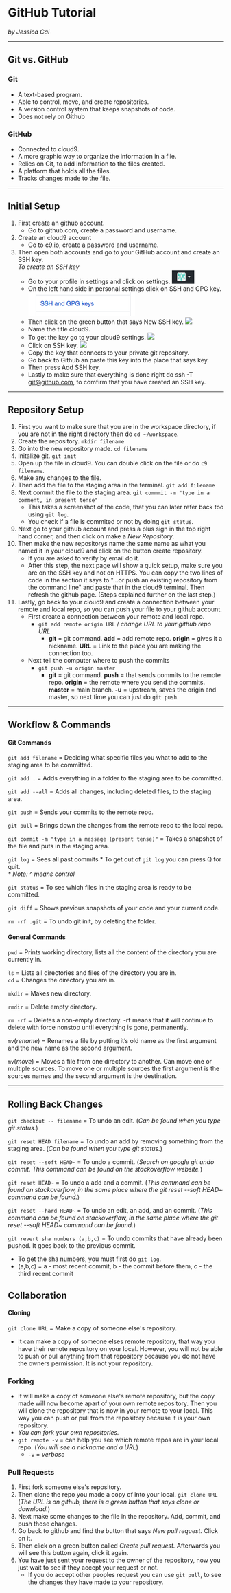 # GitHub Tutorial

_by Jessica Cai_

---
## Git vs. GitHub
### Git
* A text-based program.
* Able to control, move, and create repositories.
* A version control system that keeps snapshots of code.
* Does not rely on Github


### GitHub
* Connected to cloud9.
* A more graphic way to organize the information in a file.
* Relies on Git, to add information to the files created. 
* A platform that holds all the files.
* Tracks changes made to the file. 



---
## Initial Setup
1. First create an github account.
    * Go to github.com, create a password and username.
2. Create an cloud9 account
    * Go to c9.io, create a password and username.
3. Then open both accounts and go to your GitHub account and create an SSH key.    
    _To create an SSH key_  
    *  Go to your profile in settings and click on settings.  ![](icon.png)
    *  On the left hand side in personal settings click on SSH and GPG key. ![](GithubSSH.png)
    *  Then click on the green button that says New SSH key.  ![](CreateSSH,png)
    *  Name the title cloud9.
    *  To get the key go to your cloud9 settings.  ![](Cloud9setting.png)
    *  Click on SSH key. ![](cloud9SS.png)
    *  Copy the key that connects to your private git repository. 
    *  Go back to Github an paste this key into the place that says key.
    *  Then press Add SSH key.
    *  Lastly to make sure that everything is done right do ssh -T git@github.com, to comfirm that you have created an SSH key.


---
## Repository Setup
1. First you want to make sure that you are in the workspace directory, if you are not in the right directory then do `cd ~/workspace`.
2. Create the repository. `mkdir filename`
3. Go into the new repository made. `cd filename`
4. Initalize git. `git init`
5. Open up the file in cloud9. You can double click on the file or do `c9 filename`.
6. Make any changes to the file.
7. Then add the file to the staging area in the terminal. `git add filename`
8. Next commit the file to the staging area. `git commmit -m "type in a comment, in present tense"`
    * This takes a screenshot of the code, that you can later refer back too using `git log`.
    * You check if a file is commited or not by doing `git status`.
9. Next go to your github account and press a plus sign in the top right hand corner, and then click on make a _New Repository_.
10. Then make the new repositorys name the same name as what you named it in your cloud9 and click on the button create repository.
    * If you are asked to verify by email do it.
    * After this step, the next page will show a quick setup, make sure you are on the SSH key and not on HTTPS. You can copy the two lines of code in the section it says to "...or push an existing repository from the command line" and paste that in the cloud9 terminal. Then refresh the github page. (Steps explained further on the last step.)
11. Lastly, go back to your cloud9 and create a connection between your remote and local repo, so you can push your file to your github account.
    * First create a connection between your remote and local repo.
        * `git add remote origin URL` / _change URL to your github repo URL_
            * **git** = git command. **add** = add remote repo. **origin** = gives it a nickname. **URL** = Link to the place you are making the connection too. 
    * Next tell the computer where to push the commits
        * `git push -u origin master`
            * **git** = git command. **push** = that sends commits to the remote repo. **origin** = the remote where you send the commits. **master** = main branch. **-u** = upstream, saves the origin and master, so next time you can just do `git push`.


---
## Workflow & Commands
#### Git Commands
`git add filename` = Deciding what specific files you what to add to the staging area to be committed.  

`git add .` = Adds everything in a folder to the staging area to be committed.  

`git add --all` = Adds all changes, including deleted files, to the staging area.  

`git push` = Sends your commits to the remote repo.

`git pull` = Brings down the changes from the remote repo to the local repo.

`git commit -m "type in a message (present tense)"` = Takes a snapshot of the file and puts in the staging area.   

`git log` = Sees all past commits
    * To get out of `git log` you can press Q for quit.   
        _* Note: ^ means control_  
        
`git status` = To see which files in the staging area is ready to be committed.   

`git diff` = Shows previous snapshots of your code and your current code.  

`rm -rf .git` = To undo git init, by deleting the folder.  

#### General Commands
`pwd` = Prints working directory, lists all the content of the directory you are currently in.  

`ls` = Lists all directories and files of the directory you are in.  
`cd` = Changes the directory you are in.  

`mkdir` = Makes new directory.  

`rmdir` = Delete empty directory.   

`rm -rf` = Deletes a non-empty directory. -rf means that it will continue to delete with force nonstop until everything is gone, permanently.  

`mv`(_rename_) = Renames a file by putting it’s old name as the first argument and the new name as the second argument.  

`mv`(_move_) = Moves a file from one directory to another. Can move one or multiple sources. To move one or multiple sources the first argument is the sources names and the second argument is the destination.


---
## Rolling Back Changes
`git checkout -- filename` = To undo an edit. (_Can be found when you type git status._)

`git reset HEAD filename` = To undo an add by removing something from the staging area. (_Can be found when you type git status._)

`git reset --soft HEAD~` = To undo a commit. (_Search on google git undo commit. This command can be found on the stackoverflow website._)

`git reset HEAD~` = To undo a add and a commit. (_This command can be found on stackoverflow, in the same place where the git reset  --soft HEAD~ command can be found._)

`git reset --hard HEAD~` = To undo an edit, an add, and an commit. (_This command can be found on stackoverflow, in the same place where the git reset --soft HEAD~ command can be found._)

`git revert sha numbers (a,b,c)` = To undo commits that have already been pushed. It goes back to the previous commit. 
* To get the sha numbers, you must first do `git log`.
* (a,b,c) = a - most recent commit, b - the commit before them, c - the third recent commit 


## Collaboration
#### Cloning
`git clone URL` = Make a copy of someone else's repository.
* It can make a copy of someone elses remote repository, that way you have their remote repository on your local. However, you will not be able to push or pull anything from that repository because you do not have the owners permission. It is not your repository. 

### Forking 
* It will make a copy of someone else's remote repository, but the copy made will now become apart of your own remote repository. Then you will clone the repository that is now in your remote to your local. This way you can push or pull from the repository because it is your own repository. 
* _You can fork your own repositories._
* `git remote -v` = can help you see which remote repos are in your local repo. (_You will see a nickname and a URL_)
    * `-v` = _verbose_ 

### Pull Requests
1. First fork someone else's repository.
2. Then clone the repo you made a copy of into your local. `git clone URL` (_The URL is on github, there is a green button that says clone or download._)
3. Next make some changes to the file in the repository. Add, commit, and push those changes.
4. Go back to github and find the button that says _New pull request._ Click on it.
5. Then click on a green button called _Create pull request._ Afterwards you will see this button again, click it again. 
6. You have just sent your request to the owner of the repository, now you just wait to see if they accept your request or not.
    * If you do accept other peoples request you can use `git pull`, to see the changes they have made to your repository.
















